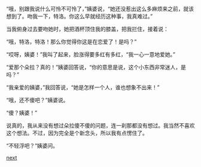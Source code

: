 
“哦，别跟我说什么可怜不可怜了，”姨婆说，“她还没惹出这么多麻烦来之前，就该想到了。吻我一下，特洛。你这么早就经历这种事，我真难过。”

当我俯身过去要吻她时，她把酒杯顶住我的膝盖，把我拦住，接着说：

“哦，特洛，特洛！那么你觉得你这是在恋爱了！是吗？”

“哎呀，姨婆！”我叫了起来，脸涨得要多红有多红，“我一心一意地爱她。”

“爱那个朵拉？真的！”姨婆回答说，“你的意思是说，这个小东西非常迷人，是吗？”

“我亲爱的姨婆，”我回答说，“她是怎样一个人，谁也想象不出来！”

“哦，还不傻吧？”姨婆说。

“傻？姨婆！”

说真的，我从来没有想过朵拉傻不傻的问题，连一刹那都没有想过。我当然不喜欢这个想法。不过，因为完全是个新念头，所以我有点愣住了。

“不轻浮吧？”姨婆问。

[next](page447)